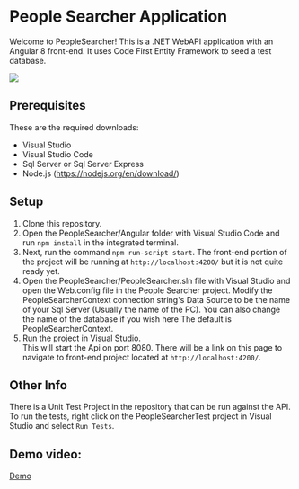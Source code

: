 # People Searcher Application

Welcome to PeopleSearcher! This is a .NET WebAPI application with an Angular 8 front-end. It uses Code First Entity Framework to seed a test database.

![]([https://rmcute-people-searcher.s3.us-east-2.amazonaws.com/PeopleSearcherCapture.PNG](https://rmcute-people-searcher.s3.us-east-2.amazonaws.com/PeopleSearcherCapture.PNG))

## Prerequisites 
These are the required downloads:
 - Visual Studio
 - Visual Studio Code
 - Sql Server or Sql Server Express
 -  Node.js (https://nodejs.org/en/download/)
 
 ## Setup
 
1. Clone this repository.
2. Open the PeopleSearcher/Angular folder with Visual Studio Code and run `npm install` in the integrated terminal.
3. Next, run the command `npm run-script start`. The front-end portion of the project will be running at `http://localhost:4200/` but it is not quite ready yet.
4. Open the PeopleSearcher/PeopleSearcher.sln file with Visual Studio and open the Web.config file in the People Searcher project. Modify the PeopleSearcherContext connection string's Data Source to be the name of your Sql Server (Usually the name of the PC). You can also change the name of the database if you wish here The default is PeopleSearcherContext.
6.  Run the project in Visual Studio.  
    This will start the Api on port 8080. There will be a link on this page to navigate to front-end project located at `http://localhost:4200/`.

## Other Info

There is a Unit Test Project in the repository that can be run against the API.
To run the tests, right click on the PeopleSearcherTest project in Visual Studio and select `Run Tests`.

## Demo video:
[Demo](https://rmcute-people-searcher.s3.us-east-2.amazonaws.com/PeopleSearcherApplication.mp4)

